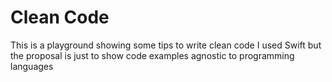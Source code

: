 # Clean Code

This is a playground showing some tips to write clean code
I used Swift but the proposal is just to show code examples agnostic to programming languages
